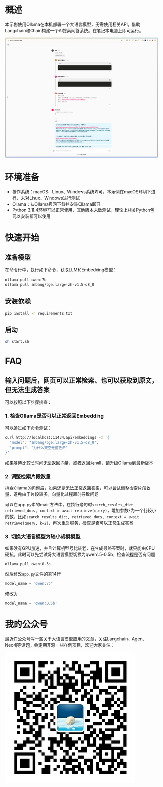 # 概述

本示例使用Ollama在本机部署一个大语言模型，无需使用相关API，借助Langchain和Chain构建一个AI搜索问答系统。在笔记本电脑上即可运行。

![示例](assets/demo.png)

# 环境准备

- 操作系统：macOS、Linux、Windows系统均可，本示例在macOS环境下进行，未对Linux、Windows进行测试
- Ollama：从[Ollama官网](https://ollama.ai/)下载并安装Ollama即可
- Python 3.11.4环境可以正常使用，其他版本未做测试，理论上相关Python包可以安装都可以使用

# 快速开始

## 准备模型

在命令行中，执行如下命令，获取LLM和Embedding模型：

```bash
ollama pull qwen:7b
ollama pull znbang/bge:large-zh-v1.5-q8_0
```

## 安装依赖

```bash
pip install -r requirements.txt
```

## 启动

```bash
sh start.sh
```
# FAQ

## 输入问题后，网页可以正常检索、也可以获取到原文，但无法生成答案

可以按照以下步骤排查：

### 1. 检查Ollama是否可以正常返回Embedding

可以通过如下命令测试：

```bash
curl http://localhost:11434/api/embeddings -d '{
  "model": "znbang/bge:large-zh-v1.5-q8_0",
  "prompt": "为什么天空是蓝色的"
}'
```

如果等待比较长时间无法返回向量，或者返回为null，请升级Ollama到最新版本

### 2. 调整检索片段数量

排查Ollama的问题后，如果还是无法正常返回答案，可以尝试调整检索片段数量，避免由于片段较多，向量化过程超时导致问题

可以在app.py中的main方法中，在执行这句时`search_results_dict, retrieved_docs, context = await retrieve(query)`，增加参数k为一个比较小的数，比如`search_results_dict, retrieved_docs, context = await retrieve(query, k=2)`，再次重启服务，检查是否可以正常生成答案

### 3. 切换大语言模型为较小规模模型

如果没有GPU加速，并且计算机型号比较老，在生成最终答案时，就只能由CPU硬抗，此时可以先尝试将大语言模型切换为qwen1.5-0.5b，检查流程是否有问题

```bash
ollama pull qwen:0.5b
```

然后修改`app.py`文件的第14行
```python
model_name = 'qwen:7b'
```

修改为

```python
model_name = 'qwen:0.5b'
```

# 我的公众号

最近在公众号写一些关于大语言模型应用的文章，关注Langchain、Agen、Neo4j等话题，会定期开源一些样例项目，欢迎大家关注：

![](assets/qrcode_for_gh_5aecbba21fec_430.jpg)